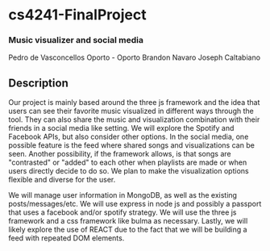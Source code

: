 # cs4241-FinalProject

### Music visualizer and social media

Pedro de Vasconcellos Oporto - Oporto
Brandon Navaro
Joseph Caltabiano

## Description

Our project is mainly based around the three js framework and the idea that users can see their favorite music visualized in different ways through the tool. They can also share the music and visualization combination with their friends in a social media like setting. We will explore the Spotify and Facebook APIs, but also consider other options. In the social media, one possible feature is the feed where shared songs and visualizations can be seen. Another possibility, if the framework allows, is that songs are "contrasted" or "added" to each other when playlists are made or when users directly decide to do so. We plan to make the visualization options flexible and diverse for the user.

We will manage user information in MongoDB, as well as the existing posts/messages/etc. We will use express in node js and possibly a passport that uses a facebook and/or spotify strategy. We will use the three js framework and a css framework like bulma as necessary. Lastly, we will likely explore the use of REACT due to the fact that we will be building a feed with repeated DOM elements.
